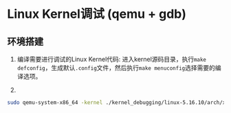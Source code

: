# Linux Kernel调试 (qemu + gdb)

## 环境搭建
1. 编译需要进行调试的Linux Kernel代码: 进入kernel源码目录，执行```make defconfig```，生成默认```.config```文件，然后执行```make menuconfig```选择需要的编译选项。

2. 

```bash
sudo qemu-system-x86_64 -kernel ./kernel_debugging/linux-5.16.10/arch/x86_64/boot/bzImage -hda qemu_rootfs.img -append "root=/dev/sda rootfstype=ext4 rw nokaslr" -s -S
```
